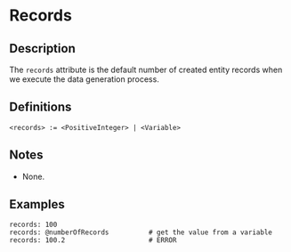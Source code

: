 # Records

## Description

The `records` attribute is the default number of created entity records
when we execute the data generation process.

## Definitions

~~~
<records> := <PositiveInteger> | <Variable>
~~~

## Notes

* None.

## Examples

~~~
records: 100
records: @numberOfRecords          # get the value from a variable
records: 100.2	                   # ERROR
~~~